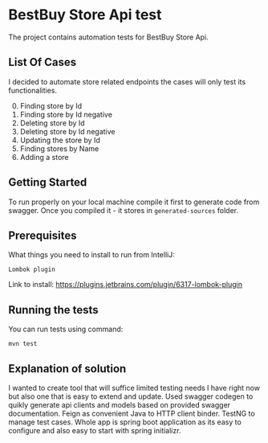 # BestBuy Store Api test

The project contains automation tests for BestBuy Store Api.

## List Of Cases
I decided to automate store related endpoints the cases will only test its functionalities.

0. Finding store by Id
0. Finding store by Id negative
0. Deleting store by Id
0. Deleting store by Id negative
0. Updating the store by Id
0. Finding stores by Name
0. Adding a store


## Getting Started

To run properly on your local machine compile it first to generate code from 
swagger. Once you compiled it - it stores in `generated-sources` folder.

## Prerequisites

What things you need to install to run from IntelliJ:

`Lombok plugin`

 Link to install: https://plugins.jetbrains.com/plugin/6317-lombok-plugin


## Running the tests

You can run tests using command:

`mvn test`

## Explanation of solution
I wanted to create tool that will suffice limited testing needs I have right now but also one that is easy to extend and update. Used swagger 
codegen to quikly generate api clients and models based on provided swagger documentation. Feign as convenient Java to HTTP client binder. TestNG to manage
test cases. Whole app is spring boot application as its easy to configure and also easy to start with spring initializr.

